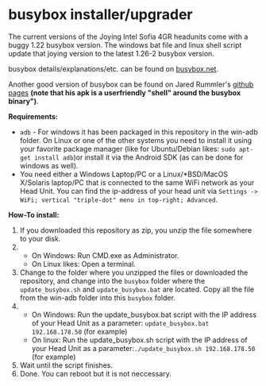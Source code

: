 # busybox installer/upgrader

The current versions of the Joying Intel Sofia 4GR headunits come with a buggy 1.22 busybox version. The windows bat file and linux shell script update that joying version to the latest 1.26-2 busybox version.

busybox details/explanations/etc. can be found on [busybox.net](https://busybox.net/).

Another good version of busybox can be found on Jared Rummler's [github pages](https://github.com/jrummyapps/BusyBox) __(note that his apk is a userfriendly "shell" around the busybox binary")__.


**Requirements:**</br>
  * `adb` - For windows it has been packaged in this repository in the win-adb folder. On Linux or one of the other systems you need to install it using your favorite package manager (like for Ubuntu/Debian likes: `sudo apt-get install adb`)or install it via the Android SDK (as can be done for windows as well).
  * You need either a Windows Laptop/PC or a Linux/\*BSD/MacOS X/Solaris laptop/PC that is connected to the same WiFi network as your Head Unit. You can find the ip-address of your head unit via `Settings -> WiFi; vertical "triple-dot" menu in top-right; Advanced`. 

**How-To install:**</br>
1. If you downloaded this repository as zip, you unzip the file somewhere to your disk.
2. 
    * On Windows: Run CMD.exe as Administrator. 
    * On Linux likes: Open a terminal.
3. Change to the folder where you unzipped the files or downloaded the repository, and change into the `busybox` folder where the `update_busybox.sh` and `update_busybox.bat` are located. Copy all the file from the win-adb folder into this `busybox` folder.
4. 
    * On Windows: Run the update_busybox.bat script with the IP address of your Head Unit as a parameter: `update_busybox.bat 192.168.178.50` (for example)
    * On linux: Run the update_busybox.sh script with the IP address of your Head Unit as a parameter:`./update_busybox.sh 192.168.178.50` (for example)
5. Wait until the script finishes.
6. Done. You can reboot but it is not neccessary.
